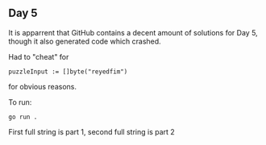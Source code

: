## Day 5

It is apparrent that GitHub contains a decent amount of solutions for Day 5, though it also generated code which crashed.

Had to "cheat" for
```
puzzleInput := []byte("reyedfim")
```
for obvious reasons.

To run:
```
go run .
```
First full string is part 1, second full string is part 2